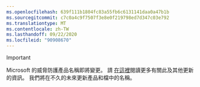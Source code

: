 ```yaml
---
ms.openlocfilehash: 639f111b1804fc83a55fb6c6131141daa0a47b1b
ms.sourcegitcommit: c7c0a4c9f7507f3e8e0f219798ed7d347c03e792
ms.translationtype: MT
ms.contentlocale: zh-TW
ms.lasthandoff: 09/22/2020
ms.locfileid: "90908670"
---
```

> [!IMPORTANT]
> Microsoft 的威脅防護產品名稱即將變更。 請 [在這裡](https://www.microsoft.com/security/blog/?p=91813)閱讀更多有關此及其他更新的資訊。  我們將在不久的未來更新產品和檔中的名稱。